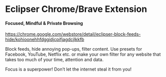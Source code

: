 # Eclipser Chrome/Brave Extension
#### Focused, Mindful & Private Browsing

https://chrome.google.com/webstore/detail/eclipser-block-feeds-hide/kohioonehhfdggidjcpifjagdcjlkkfb

Block feeds, hide annoying pop-ups, filter content. Use presets for Facebook, YouTube, Netflix etc. or make your own filter for any website that takes too much of your time, attention and data.

Focus is a superpower! Don’t let the internet steal it from you!

